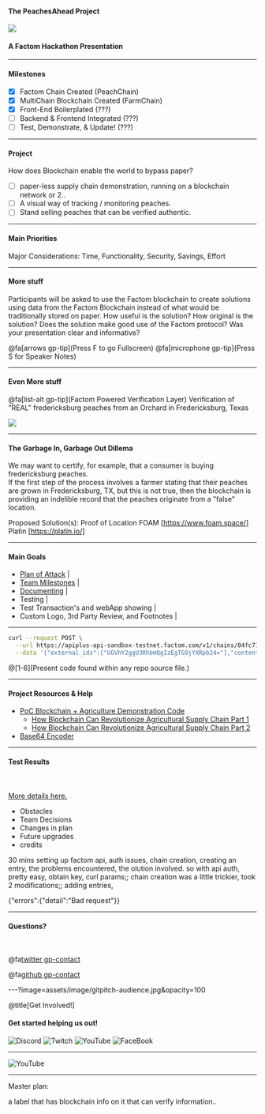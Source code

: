 #### The PeachesAhead Project

<img src="https://image.ibb.co/dPnWL8/giphy.gif" style="background:none; border:none; box-shadow:none;">

#### A Factom Hackathon Presentation 

---

#### Milestones

- [X] Factom Chain Created (PeachChain)
- [X] MultiChain Blockchain Created (FarmChain)
- [X] Front-End Boilerplated (???)
- [ ] Backend & Frontend Integrated (???)
- [ ] Test, Demonstrate, & Update! (???)

---

#### Project 

How does Blockchain enable the world to bypass paper?

- [ ] paper-less supply chain demonstration, running on a blockchain network or 2..
- [ ] A visual way of tracking / monitoring peaches.
- [ ] Stand selling peaches that can be verified authentic. 

---

#### Main Priorities

Major Considerations:
Time, Functionality, Security, Savings, Effort

---

#### More stuff

Participants will be asked to use the Factom blockchain to create solutions using data from the Factom Blockchain instead of what would be traditionally stored on paper.
How useful is the solution?
How original is the solution?
Does the solution make good use of the Factom protocol?
Was your presentation clear and informative?

@fa[arrows gp-tip](Press F to go Fullscreen)
@fa[microphone gp-tip](Press S for Speaker Notes)

---

#### Even More stuff

@fa[list-alt gp-tip](Factom Powered Verification Layer)
Verification of "REAL" fredericksburg peaches from an Orchard in Fredericksburg, Texas

<img src="http://www.texaspeaches.com/images/heading03.jpg" style="background:none; border:none; box-shadow:none;">

---

#### The Garbage In, Garbage Out Dillema

We may want to certify, for example, that a consumer is buying fredericksburg peaches. <br>
If the first step of the process involves a farmer stating that their peaches are grown in Fredericksburg, TX, but this is not true, then the blockchain is providing an indelible record that the peaches originate from a "false" location. 

Proposed Solution(s): Proof of Location
FOAM [https://www.foam.space/]
Platin [https://platin.io/]

---

#### Main Goals

- [Plan of Attack](https://hackernoon.com/building-your-own-bitcoin-satellite-node-6061d3c93e7) |
- [Team Milestones](https://medium.com/@notgrubles/building-your-own-bitcoin-satellite-node-part-2-software-installation-a94a0b85d089) |
- [Documenting](https://hackernoon.com/building-your-own-bitcoin-satellite-node-part-3-dish-alignment-1306b4c21326) |
- Testing |
- Test Transaction's and webApp showing |
- Custom Logo, 3rd Party Review, and Footnotes |

---

```bash
curl --request POST \
  --url https://apiplus-api-sandbox-testnet.factom.com/v1/chains/04fc7129d25d2d3068eea5c8a51413d2b42ebbb789229653401091a3915918f2/entries \
  --data '{"external_ids":["UGVhY2ggU3RhbmQgIzEgTG9jYXRpb24="],"content":"MzAuMzgzNTg2MywtOTguMDg1MDczNg==","callback_url":"null","callback_stages":"factom"}'

```

@[1-6](Present code found within any repo source file.)

---

#### Project Resources & Help

- [PoC Blockchain + Agriculture Demonstration Code](https://github.com/AravindNico/blockchain_agri_usecase)
  + [How Blockchain Can Revolutionize Agricultural Supply Chain Part 1](http://radiostud.io/blockchain-can-revolutionize-agricultural-supply-chain-part-1) 
  + [How Blockchain Can Revolutionize Agricultural Supply Chain Part 2](http://radiostud.io/blockchain-can-revolutionize-agricultural-supply-chain-part-2)
- [Base64 Encoder](https://www.base64encode.org/)

---

#### Test Results

<br>
<div class="left">
    <i class="fa fa-user-secret fa-5x" aria-hidden="true"> </i><br>
    <a href="https://gitpitch.com/pro-features" class="pro-link">
    More details here.</a>
</div>
<div class="right">
    <ul>
        <li>Obstacles</li>
        <li>Team Decisions</li>
        <li>Changes in plan</li>
        <li>Future upgrades</li>
        <li>credits</li>
    </ul>
</div>

30 mins setting up factom api, auth issues, chain creation, creating an entry, the problems encountered, the olution involved.
so with api auth, pretty easy, obtain key, curl params;;
chain creation was a little trickier, took 2 modifications;;
adding entries,


  
{"errors":{"detail":"Bad request"}}



---

#### Questions?

<br>

@fa[twitter gp-contact](@TeamPeachesAhead)

@fa[github gp-contact](TeamPeachesAhead)


---?image=assets/image/gitpitch-audience.jpg&opacity=100

@title[Get Involved!]

#### Get started helping us out!

![Discord](https://github.com/unibitlabs/vigilant-barnacle/blob/master/assets/image/discord.png?raw=true)
![Twitch](https://github.com/unibitlabs/vigilant-barnacle/blob/master/assets/image/twitch.png?raw=true)
![YouTube](https://github.com/unibitlabs/vigilant-barnacle/blob/master/assets/image/youtube.png?raw=true)
![FaceBook](https://github.com/unibitlabs/vigilant-barnacle/blob/master/assets/image/find-us-on-facebook.png?raw=true)

---


![YouTube](https://www.youtube.com/embed/_c691Myl8sA)



---

Master plan:

a label that has blockchain info on it that can verify information.. 
